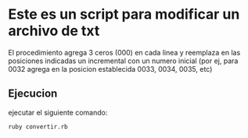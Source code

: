 # Este es un script para modificar un archivo de txt

El procedimiento agrega 3 ceros (000) en cada linea y reemplaza en las posiciones indicadas un incremental con un numero inicial (por ej, para 0032 agrega en la posicion establecida 0033, 0034, 0035, etc)
## Ejecucion
ejecutar el siguiente comando: 
```
ruby convertir.rb
```